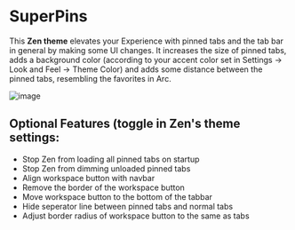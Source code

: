 # SuperPins

This **Zen theme** elevates your Experience with pinned tabs and the tab bar in general by making some UI changes.
It increases the size of pinned tabs, adds a background color (according to your accent color set in Settings -> Look and Feel -> Theme Color) and adds some distance between the pinned tabs, resembling the favorites in Arc.

![image](https://github.com/user-attachments/assets/f3c1f63a-a075-4b83-a002-d1f0914942d3)

## Optional Features (toggle in Zen's theme settings:
  - Stop Zen from loading all pinned tabs on startup
  - Stop Zen from dimming unloaded pinned tabs
  - Align workspace button with navbar
  - Remove the border of the workspace button
  - Move workspace button to the bottom of the tabbar
  - Hide seperator line between pinned tabs and normal tabs
  - Adjust border radius of workspace button to the same as tabs
